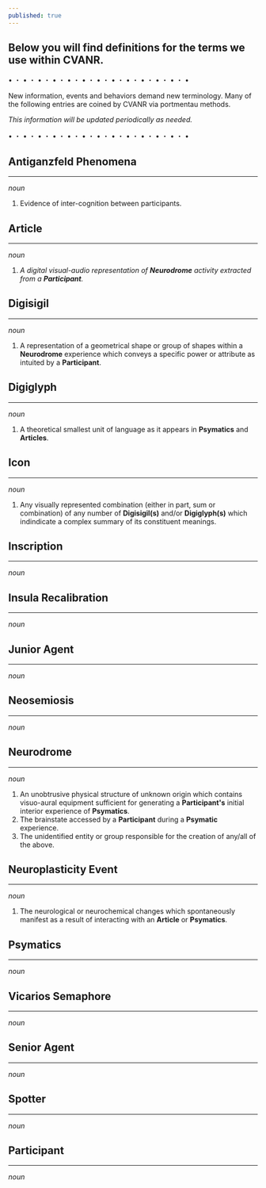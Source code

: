 ```yaml
---
published: true
---
```

## Below you will find definitions for the terms we use within CVANR.

• ・ • ・ • ・ • ・ • ・ • ・ • ・ • ・ • ・ • ・ • ・ • ・ •

New information, events and behaviors demand new terminology. Many of the following entries are coined by CVANR via portmentau methods.

_This information will be updated periodically as needed._

• ・ • ・ • ・ • ・ • ・ • ・ • ・ • ・ • ・ • ・ • ・ • ・ •
## **Antiganzfeld Phenomena**
---
_noun_
1. Evidence of inter-cognition between participants.

## **Article**
---------------
_noun_
1. _A digital visual-audio representation of **Neurodrome** activity extracted from a **Participant**._

## **Digisigil**
---------------
_noun_
1. A representation of a geometrical shape or group of shapes within a **Neurodrome** experience which conveys a specific power or attribute as intuited by a **Participant**.

## **Digiglyph**
---------------
_noun_
1. A theoretical smallest unit of language as it appears in **Psymatics** and **Articles**.

## **Icon**
---------------
_noun_
1. Any visually represented combination (either in part, sum or combination) of any number of **Digisigil(s)** and/or **Digiglyph(s)** which indindicate a complex summary of its constituent meanings.

## **Inscription**
---------------
_noun_

## **Insula Recalibration**
---------------
_noun_

## **Junior Agent**
---------------
_noun_

## **Neosemiosis**
---------------
_noun_

## **Neurodrome**
---------------
_noun_
1. An unobtrusive physical structure of unknown origin which contains visuo-aural equipment sufficient for generating a **Participant's** initial interior experience of **Psymatics**.
2. The brainstate accessed by a **Participant** during a **Psymatic** experience.
3. The unidentified entity or group responsible for the creation of any/all of the above.

## **Neuroplasticity Event**
---------------
_noun_
1. The neurological or neurochemical changes which spontaneously manifest as a result of interacting with an **Article** or **Psymatics**.

## **Psymatics**
---------------
_noun_

## **Vicarios Semaphore**
---------------
_noun_

## **Senior Agent**
---------------
_noun_

## **Spotter**
---------------
_noun_

## **Participant**
---------------
_noun_
